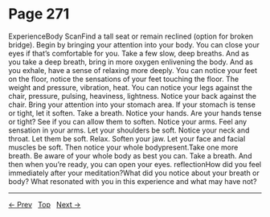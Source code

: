 # Page 271

ExperienceBody ScanFind a tall seat or remain reclined (option for broken bridge). Begin by bringing your attention into your body. You can close your eyes if that’s comfortable for you. Take a few slow, deep breaths. And as you take a deep breath, bring in more oxygen enlivening the body. And as you exhale, have a sense of relaxing more deeply. You can notice your feet on the floor, notice the sensations of your feet touching the floor. The weight and pressure, vibration, heat. You can notice your legs against the chair, pressure, pulsing, heaviness, lightness. Notice your back against the chair. Bring your attention into your stomach area. If your stomach is tense or tight, let it soften. Take a breath. Notice your hands. Are your hands tense or tight? See if you can allow them to soften. Notice your arms. Feel any sensation in your arms. Let your shoulders be soft. Notice your neck and throat. Let them be soft. Relax. Soften your jaw. Let your face and facial muscles be soft. Then notice your whole bodypresent.Take one more breath. Be aware of your whole body as best you can. Take a breath. And then when you’re ready, you can open your eyes. reflectionHow did you feel immediately after your meditation?What did you notice about your breath or body?
What resonated with you in this experience and what may have not?


---
[← Prev](/pages/page-270.md) &nbsp; [Top](/index.md) &nbsp; [Next →](/pages/page-272.md)
